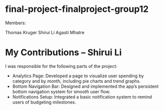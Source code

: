 # final-project-finalproject-group12

Members:

Thomas Kruger
Shirui Li
Agasti Mhatre

# My Contributions – Shirui Li

I was responsible for the following parts of the project:

- Analytics Page: Developed a page to visualize user spending by category and by month, including pie charts and trend graphs.
- Bottom Navigation Bar: Designed and implemented the app’s persistent bottom navigation system for smooth user flow.
- Notifications Setup: Integrated a basic notification system to remind users of budgeting milestones.


